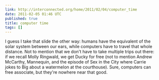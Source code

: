 ```yaml
---
link: http://interconnected.org/home/2011/02/04/computer_time
date: 2011-02-05 01:46 UTC
published: true
title: computer time
tags: []
---
```


I guess I take that slide the other way: humans have the equivalent of the solar system between our ears, while computers have to travel that whole distance. Not to mention that we don't have to take multiple trips out there: if we recall Molly Ringwald, we get Ducky for free (not to mention Andrew McCarthy, Mannequin, and the episode of Sex in the City where Carrie jokes to Big about a watermelon at the courthouse). Sure, computers can free associate, but they're nowhere near that good.
